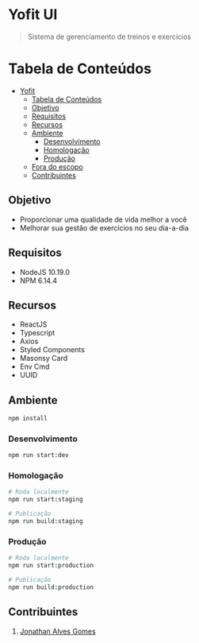 # Yofit UI
> Sistema de gerenciamento de treinos e exercícios

__Tabela de Conteúdos__
=====================

* [Yofit](#yofit)
    * [Tabela de Conteúdos](#tabela-de-contedos)
    * [Objetivo](#objetivo)
    * [Requisitos](#requisitos)
    * [Recursos](#recursos)
    * [Ambiente](#ambiente)
        * [Desenvolvimento](#desenvolvimento)
        * [Homologação](#homologação)
        * [Produção](#produção)
    * [Fora do escopo](#fora-do-escopo)
    * [Contribuintes](#contribuintes)

## Objetivo

- Proporcionar uma qualidade de vida melhor a você
- Melhorar sua gestão de exercícios no seu dia-a-dia

## Requisitos

* NodeJS 10.19.0
* NPM 6.14.4

## Recursos

- ReactJS
- Typescript
- Axios
- Styled Components
- Masonsy Card
- Env Cmd
- UUID

## Ambiente

```bash
npm install
```

### Desenvolvimento
```bash
npm run start:dev
```

### Homologação
```bash
# Roda localmente
npm run start:staging

# Publicação
npm run build:staging
```

### Produção
```bash
# Roda localmente
npm run start:production

# Publicação
npm run build:production
```

## Contribuintes

1. [Jonathan Alves Gomes](https://github.com/jonathangomes17)
